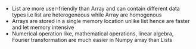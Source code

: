- List are more user-friendly than Array and can contain different data types i.e list are heterogeneous while Array are homogenous
- Arrays are stored in a single memory location unlike list hence are faster and let memory intensive
- Numerical operation like, mathematical operations, linear algebra,  Fourier transformation are much easier in Numpy array than Lists 
